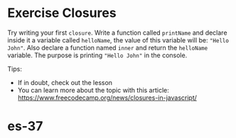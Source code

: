 # Exercise Closures

Try writing your first `closure`. Write a function called `printName` and declare inside it a variable called `helloName`, the value of this variable will be: `"Hello John"`.
Also declare a function named `inner` and return the `helloName` variable.
The purpose is printing `"Hello John"` in the console.

Tips:

- If in doubt, check out the lesson
- You can learn more about the topic with this article: https://www.freecodecamp.org/news/closures-in-javascript/
# es-37
